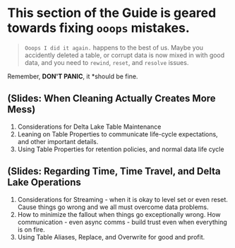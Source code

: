# This section of the Guide is geared towards fixing `ooops` mistakes.
> `Ooops I did it again.` happens to the best of us. Maybe you accidently deleted a table, or corrupt data is now mixed in with good data, and you need to `rewind`, `reset`, and `resolve` issues.

Remember, **DON'T PANIC**, it *should be fine.

## (Slides: When Cleaning Actually Creates More Mess)
1. Considerations for Delta Lake Table Maintenance
2. Leaning on Table Properties to communicate life-cycle expectations, and other important details.
3. Using Table Properties for retention policies, and normal data life cycle

## (Slides: Regarding Time, Time Travel, and Delta Lake Operations
1. Considerations for Streaming - when it is okay to level set or even reset. Cause things go wrong and we all must overcome data problems.
2. How to minimize the fallout when things go exceptionally wrong. How communication - even async comms - build trust even when everything is on fire.
3. Using Table Aliases, Replace, and Overwrite for good and profit.

